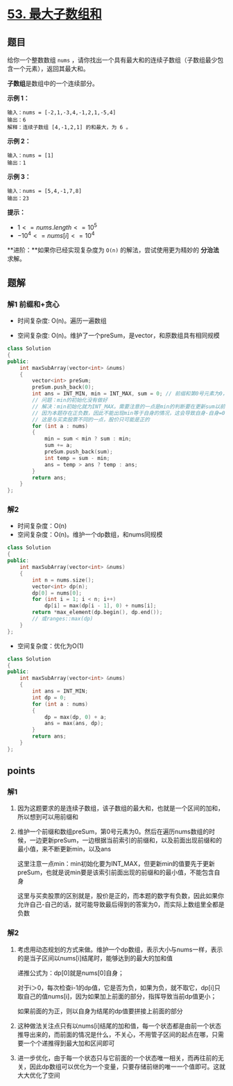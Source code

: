 # [53. 最大子数组和](https://leetcode.cn/problems/maximum-subarray/)



## 题目

给你一个整数数组 `nums` ，请你找出一个具有最大和的连续子数组（子数组最少包含一个元素），返回其最大和。

**子数组**是数组中的一个连续部分。

 

**示例 1：**

```
输入：nums = [-2,1,-3,4,-1,2,1,-5,4]
输出：6
解释：连续子数组 [4,-1,2,1] 的和最大，为 6 。
```

**示例 2：**

```
输入：nums = [1]
输出：1
```

**示例 3：**

```
输入：nums = [5,4,-1,7,8]
输出：23
```

 

**提示：**

- $1 <= nums.length <= 10^5$
- $-10^4 <= nums[i] <= 10^4$

 

**进阶：**如果你已经实现复杂度为 `O(n)` 的解法，尝试使用更为精妙的 **分治法** 求解。



## 题解

### 解1 前缀和+贪心

- 时间复杂度: O(n)。遍历一遍数组

- 空间复杂度: O(n)。维护了一个preSum，是vector<int>，和原数组具有相同规模

```cpp
class Solution
{
public:
    int maxSubArray(vector<int> &nums)
    {
        vector<int> preSum;
        preSum.push_back(0);
        int ans = INT_MIN, min = INT_MAX, sum = 0; // 前缀和第0号元素为0，则min直接设置为0
        // 问题：min的初始化没有做好
        // 解决：min初始化就为INT_MAX。需要注意的一点是min的判断要在更新sum以前
        // 因为本题存在正负数，因此不能出现min等于自身的情况，这会导致自身-自身=0
        // 这是与买卖股票不同的一点，股价只可能是正的
        for (int a : nums)
        {
            min = sum < min ? sum : min;
            sum += a;
            preSum.push_back(sum);
            int temp = sum - min;
            ans = temp > ans ? temp : ans;
        }
        return ans;
    }
};
```



### 解2

- 时间复杂度：O(n)
- 空间复杂度：O(n)。维护一个dp数组，和nums同规模

```cpp
class Solution
{
public:
    int maxSubArray(vector<int> &nums)
    {
        int n = nums.size();
        vector<int> dp(n);
        dp[0] = nums[0];
        for (int i = 1; i < n; i++)
            dp[i] = max(dp[i - 1], 0) + nums[i];
        return *max_element(dp.begin(), dp.end());
        // 或ranges::max(dp)
    }
};
```

- 空间复杂度：优化为O(1)

```cpp
class Solution
{
public:
    int maxSubArray(vector<int> &nums)
    {
        int ans = INT_MIN;
        int dp = 0;
        for (int a : nums)
        {
            dp = max(dp, 0) + a;
            ans = max(ans, dp);
        }
        return ans;
    }
};
```



## points

### 解1

1. 因为这题要求的是连续子数组，该子数组的最大和，也就是一个区间的加和，所以想到可以用前缀和

2. 维护一个前缀和数组preSum，第0号元素为0。然后在遍历nums数组的时候，一边更新preSum，一边根据当前索引的前缀和，以及前面出现前缀和的最小值，来不断更新min，以及ans

   这里注意一点min：min初始化要为INT_MAX，但更新min的值要先于更新preSum，也就是说min要是该索引前面出现的前缀和的最小值，不能包含自身

   这里与买卖股票的区别就是，股价是正的，而本题的数字有负数，因此如果你允许自己-自己的话，就可能导致最后得到的答案为0，而实际上数组里全都是负数



### 解2

1. 考虑用动态规划的方式来做。维护一个dp数组，表示大小与nums一样，表示的是当子区间以nums[i]结尾时，能够达到的最大的加和值

   递推公式为：dp[0]就是nums[0]自身；

   对于i＞0，每次检查i-1的dp值，它是否为负，如果为负，就不取它，dp[i]只取自己的值nums[i]，因为如果加上前面的部分，指挥导致当前dp值更小；

   如果前面的为正，则以自身为结尾的dp值要拼接上前面的部分

2. 这种做法关注点只有以nums[i]结尾的加和值，每一个状态都是由前一个状态推导出来的，而前面的情况是什么，不关心，不用管子区间的起点在哪，只需要一个个递推得到最大加和区间即可

3. 进一步优化，由于每一个状态只与它前面的一个状态唯一相关，而再往前的无关，因此dp数组可以优化为一个变量，只要存储前继的唯一一个值即可。这就大大优化了空间